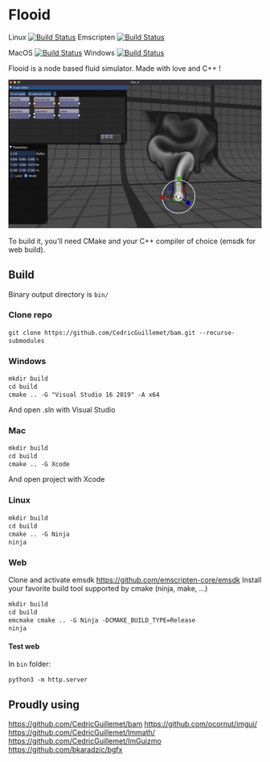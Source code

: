 # Flooid

Linux [![Build Status](https://cedricguillemet.visualstudio.com/Flooid/_apis/build/status/CedricGuillemet.Flooid?branchName=main&jobName=Ubuntu_Clang)](https://cedricguillemet.visualstudio.com/Flooid/_build/latest?definitionId=5&branchName=main)
Emscripten [![Build Status](https://cedricguillemet.visualstudio.com/Flooid/_apis/build/status/CedricGuillemet.Flooid?branchName=main&jobName=Ubuntu_Emscripten)](https://cedricguillemet.visualstudio.com/Flooid/_build/latest?definitionId=5&branchName=main)

MacOS [![Build Status](https://cedricguillemet.visualstudio.com/Flooid/_apis/build/status/CedricGuillemet.Flooid?branchName=main&jobName=macOS)](https://cedricguillemet.visualstudio.com/Flooid/_build/latest?definitionId=5&branchName=main)
Windows [![Build Status](https://cedricguillemet.visualstudio.com/Flooid/_apis/build/status/CedricGuillemet.Flooid?branchName=main&jobName=win32_x64)](https://cedricguillemet.visualstudio.com/Flooid/_build/latest?definitionId=5&branchName=main)


Flooid is a node based fluid simulator. 
Made with love and C++ !

![Flooid](doc/Flooid.jpg)

To build it, you'll need CMake and your C++ compiler of choice (emsdk for web build). 

## Build

Binary output directory is `bin/`

### Clone repo
```
git clone https://github.com/CedricGuillemet/bam.git --recurse-submodules
```

### Windows
```
mkdir build
cd build
cmake .. -G "Visual Studio 16 2019" -A x64
```
And open .sln with Visual Studio

### Mac
```
mkdir build
cd build
cmake .. -G Xcode
```

And open project with Xcode

### Linux
```
mkdir build
cd build
cmake .. -G Ninja
ninja
```

### Web

Clone and activate emsdk https://github.com/emscripten-core/emsdk
Install your favorite build tool supported by cmake (ninja, make, ...)
```
mkdir build
cd build
emcmake cmake .. -G Ninja -DCMAKE_BUILD_TYPE=Release
ninja
```
#### Test web

In `bin` folder:

```
python3 -m http.server
```

## Proudly using

https://github.com/CedricGuillemet/bam
https://github.com/ocornut/imgui/
https://github.com/CedricGuillemet/Immath/
https://github.com/CedricGuillemet/ImGuizmo
https://github.com/bkaradzic/bgfx